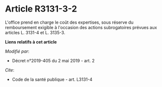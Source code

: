 # Article R3131-3-2

L'office prend en charge le coût des expertises, sous réserve du remboursement exigible à l'occasion des actions
subrogatoires prévues aux articles L. 3131-4 et L. 3135-3.

**Liens relatifs à cet article**

_Modifié par_:

  - Décret n°2019-405 du 2 mai 2019 - art. 2

_Cite_:

  - Code de la santé publique - art. L3131-4
